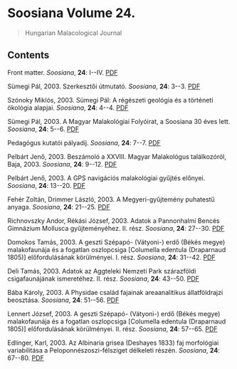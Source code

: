 # Soosiana Volume 24.

> Hungarian Malacological Journal

## Contents



Front matter. _Soosiana_, **24**: I--IV. [PDF](https://soosiana.github.io/volume-24/01_Soosiana_2003_24_I-IV.pdf)


Sümegi Pál, 2003. Szerkesztői útmutató. _Soosiana_, **24**: 3--3. [PDF](https://soosiana.github.io/volume-24/02_Soosiana_2003_24_Sumegi_3.pdf)


Szónoky Miklós, 2003. Sümegi Pál: A régészeti geológia és a történeti ökológia alapjai. _Soosiana_, **24**: 4--4. [PDF](https://soosiana.github.io/volume-24/03_Soosiana_2003_24_Szonoky_4.pdf)


Sümegi Pál, 2003. A Magyar Malakológiai Folyóirat, a Soosiana 30 éves lett. _Soosiana_, **24**: 5--6. [PDF](https://soosiana.github.io/volume-24/04_Soosiana_2003_24_Sumegi_5-6.pdf)


Pedagógus kutatói pályadíj. _Soosiana_, **24**: 7--7. [PDF](https://soosiana.github.io/volume-24/05_Soosiana_2003_24_Hiroldal_7.pdf)


Pelbárt Jenő, 2003. Beszámoló a XXVIII. Magyar Malakológus találkozóról, Baja, 2003. _Soosiana_, **24**: 9--12. [PDF](https://soosiana.github.io/volume-24/06_Soosiana_2003_24_Pelbart_9-12.pdf)


Pelbárt Jenő, 2003. A GPS navigációs malakológiai gyűjtés előnyei. _Soosiana_, **24**: 13--20. [PDF](https://soosiana.github.io/volume-24/07_Soosiana_2003_24_Pelbart_13-20.pdf)


Fehér Zoltán, Drimmer László, 2003. A Megyeri-gyűjtemény puhatestű anyaga. _Soosiana_, **24**: 21--25. [PDF](https://soosiana.github.io/volume-24/08_Soosiana_2003_24_Feher-Drimmer_21-25.pdf)


Richnovszky Andor, Rékási József, 2003. Adatok a Pannonhalmi Bencés Gimnázium Mollusca gyűjteményéhez. II. rész. _Soosiana_, **24**: 27--30. [PDF](https://soosiana.github.io/volume-24/09_Soosiana_2003_24_Richnovszky-Rekasi_27-30.pdf)


Domokos Tamás, 2003. A geszti Szépapó- (Vátyoni-) erdő (Békés megye) malakofaunája és a fogatlan oszlopcsiga [Columella edentula (Draparnaud 1805)] előfordulásának körülményei. I. rész. _Soosiana_, **24**: 31--42. [PDF](https://soosiana.github.io/volume-24/10_Soosiana_2003_24_Domokos_31-42.pdf)


Deli Tamás, 2003. Adatok az Aggteleki Nemzeti Park szárazföldi csigafaunájának ismeretéhez. II. rész. _Soosiana_, **24**: 43--50. [PDF](https://soosiana.github.io/volume-24/11_Soosiana_2003_24_Deli_43-50.pdf)


Bába Károly, 2003. A Physidae család fajainak areaanalitikus állatföldrajzi beosztása. _Soosiana_, **24**: 51--56. [PDF](https://soosiana.github.io/volume-24/12_Soosiana_2003_24_Baba_51-56.pdf)


Lennert József, 2003. A geszti Szépapó- (Vátyoni-) erdő (Békés megye) malakofaunája és a fogatlan oszlopcsiga [Columella edentula (Draparnaud 1805)] előfordulásának körülményei. II. rész. _Soosiana_, **24**: 57--65. [PDF](https://soosiana.github.io/volume-24/13_Soosiana_2003_24_Lennert_57-65.pdf)


Edlinger, Karl, 2003. Az Albinaria grisea (Deshayes 1833) faj morfológiai variabilitása a Peloponnészoszi-félsziget délkeleti részén. _Soosiana_, **24**: 67--80. [PDF](https://soosiana.github.io/volume-24/14_Soosiana_2003_24_Edlinger_67-80.pdf)




